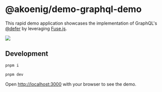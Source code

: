 # @akoenig/demo-graphql-demo

This rapid demo application showcases the implementation of GraphQL's [@defer](https://github.com/graphql/graphql-wg/blob/main/rfcs/DeferStream.md) by leveraging [Fuse.js](https://fusejs.org/).

![](./demo.gif)

## Development

```bash
pnpm i

pnpm dev
```

Open [http://localhost:3000](http://localhost:3000) with your browser to see the demo.
